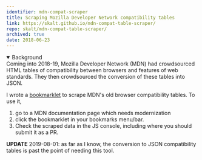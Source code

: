 ```yaml
---
identifier: mdn-compat-scraper
title: Scraping Mozilla Developer Network compatibility tables
link: https://skalt.github.io/mdn-compat-table-scraper/
repo: skalt/mdn-compat-table-scraper/
archived: true
date: 2018-06-23
---
```


<details open><summary>Background</summary>
Coming into 2018-19, Mozilla Developer Network (MDN) had crowdsourced HTML tables of compatibility between browsers and features of web standards.  They then crowdsourced the conversion of these tables into JSON.   
</details>

I wrote a [bookmarklet](https://skalt.github.io/mdn-compat-table-scraper/) to scrape MDN's old browser compatibility tables. To use it,

1. go to a MDN documentation page which needs modernization
2. click the bookmarklet in your bookmarks menu/bar.
3. Check the scraped data in the JS console, including where you should submit it as a PR.

**UPDATE** 2019-08-01: as far as I know, the conversion to JSON compatibility tables is past the point of needing this tool.
